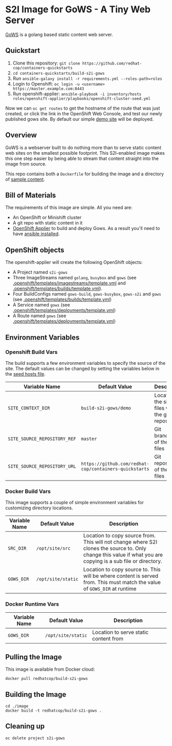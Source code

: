 # S2I Image for GoWS - A Tiny Web Server

[GoWS](https://github.com/redhat-cop/gows) is a golang based static content web server.

## Quickstart

1. Clone this repository:
   `git clone https://github.com/redhat-cop/containers-quickstarts`
2. `cd containers-quickstarts/build-s2i-gows`
3. Run `ansible-galaxy install -r requirements.yml --roles-path=roles`
4. Login to Openshift: `oc login -u <username> https://master.example.com:8443`
5. Run openshift-applier: `ansible-playbook -i inventory/hosts roles/openshift-applier/playbooks/openshift-cluster-seed.yml`

Now we can `oc get routes` to get the hostname of the route that was just created, or click the link in the OpenShift Web Console, and test our newly published gows site.
By default our simple [demo site](demo/index.html) will be deployed.

## Overview

GoWS is a webserver built to do nothing more than to serve static content web sites on the smallest possible footprint. This S2I-enabled image makes this one step easier by being able to stream that content straight into the image from source.

This repo contains both a `Dockerfile` for building the image and a directory of [sample content](demo).

## Bill of Materials

The requirements of this image are simple. All you need are:

* An OpenShift or Minishift cluster
* A git repo with static content in it
* [OpenShift Applier](https://github.com/redhat-cop/openshift-applier) to build and deploy Gows. As a result you'll need to have [ansible installed](http://docs.ansible.com/ansible/latest/intro_installation.html).

## OpenShift objects

The openshift-applier will create the following OpenShift objects:
* A Project named `s2i-gows` 
* Three ImageStreams named `golang`, `busybox` and `gows` (see [.openshift/templates/imagestreams/template.yml](.openshift/templates/imagestreams/template.yml) and [.openshift/templates/builds/template.yml](.openshift/templates/builds/template.yml)).
* Four BuildConfigs named `gows-build`, `gows-busybox`, `gows-s2i` and `gows` (see [.openshift/templates/builds/template.yml](.openshift/templates/builds/template.yml))
* A Service named `gows` (see [.openshift/templates/deployments/template.yml](.openshift/templates/deployments/template.yml))
* A Route named `gows` (see [.openshift/templates/deployments/template.yml](.openshift/templates/deployments/template.yml))

## Environment Variables

### Openshift Build Vars
The build supports a few environment variables to specify the source of the site. The default values can be changed by setting the variables below in the [seed hosts file](.applier/group_vars/seed-hosts.yml).

| Variable Name | Default Value | Description |
| ------------- | ------------- | ----------- |
| `SITE_CONTEXT_DIR` | `build-s2i-gows/demo` | Location of the site files within the git repository |
| `SITE_SOURCE_REPOSITORY_REF` | `master` | Git branch/tag of the site files |
| `SITE_SOURCE_REPOSITORY_URL` | `https://github.com/redhat-cop/containers-quickstarts` | Git repository of the site files |

### Docker Build Vars

This image supports a couple of simple environment variables for customizing directory locations.

| Variable Name | Default Value | Description |
| --------------| ------------- | ----------- |
| `SRC_DIR` | `/opt/site/src`| Location to copy source from. This will not change where S2I clones the source to. Only change this value if what you are copying is a sub file or directory. |
| `GOWS_DIR` | `/opt/site/static` | Location to copy source to. This will be where content is served from. This must match the value of `GOWS_DIR` at runtime |

### Docker Runtime Vars

| Variable Name | Default Value | Description |
| --------------| ------------- | ----------- |
| `GOWS_DIR` | `/opt/site/static` | Location to serve static content from |

## Pulling the Image

This image is available from Docker cloud:

```
docker pull redhatcop/build-s2i-gows
```

## Building the Image

```
cd ./image
docker build -t redhatcop/build-s2i-gows .
```

## Cleaning up
`oc delete project s2i-gows`
